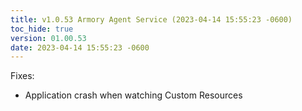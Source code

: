 ```yaml
---
title: v1.0.53 Armory Agent Service (2023-04-14 15:55:23 -0600)
toc_hide: true
version: 01.00.53
date: 2023-04-14 15:55:23 -0600
---
```


Fixes:
* Application crash when watching Custom Resources
